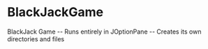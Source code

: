 # BlackJackGame
BlackJack Game -- Runs entirely in JOptionPane -- Creates its own directories and files
